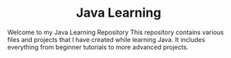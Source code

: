 <h1 align="center">Java Learning</h1>

Welcome to my Java Learning Repository This repository contains various files and projects that I have created while learning Java. It includes everything from beginner tutorials to more advanced projects.
